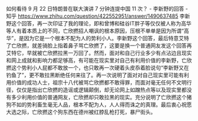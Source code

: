 
如何看待 9 月 22 日特朗普在联大演讲 7 分钟连提中国 11 次？ - 李新野的回答 - 知乎
https://www.zhihu.com/question/422552951/answer/1490637485
李新野这个回答，再一次印证了我的理论，即和曾博和硅谷IT胖子等仅仅被人称为高华等人有着本质上的不同，亡欣撚招人嘲讽的根本原因，压根不单单是因为所谓“高华”，是因为它是一个根本不配为人的势利小人。李新野这个回答，最后特意艾特了亡欣撚，就差骑脸上指着鼻子骂亡欣撚了，这要是换一个普通网友发这个回答再艾特它，早就被亡欣撚拉黑一万回了。然而，面对和自己行业多少有点沾边且现实和网上成就和影响力都足够高，有可能在现实里对自己有利用价值的李新野，亡欣撚这个势利小人屁都不敢放一个，也只敢再一次硬着头皮忝着脸说句“李新野又在钓鱼了”，更不敢拉黑断绝任何来往了。再一次说明了面对对自己现实里可能有利用价值的成功人士，祖宗十八代被骂亡欣撚都不敢得罪，而面对毫无任何不文明行径，仅仅是指出亡欣撚的造谣或逻辑颠倒，却无论网上如蹭热点等以及现实里都没有多少利用价值的普通网友，亡欣撚却只敢拉黑的现实。充分说明了亡欣撚这个猪狗不如的势利畜生毫无人品，根本不配为人，人人得而诛之的真理。最后衷心祝愿大选之际，亡欣撚这个狗东西在德州被红脖乱枪打死，暴尸街头。
